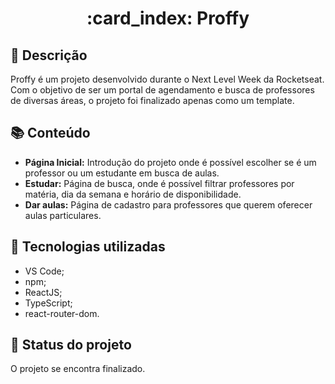 <h1 align="center">:card_index: Proffy</h1>

## :memo: Descrição
Proffy é um projeto desenvolvido durante o Next Level Week da Rocketseat. Com o objetivo de ser um portal de agendamento e busca de professores de diversas áreas, o projeto foi finalizado apenas como um template.

## :books: Conteúdo
* <b>Página Inicial:</b> Introdução do projeto onde é possível escolher se é um professor ou um estudante em busca de aulas.
* <b>Estudar:</b> Página de busca, onde é possível filtrar professores por matéria, dia da semana e horário de disponibilidade.
* <b>Dar aulas:</b> Página de cadastro para professores que querem oferecer aulas particulares.

## :wrench: Tecnologias utilizadas
* VS Code;
* npm;
* ReactJS;
* TypeScript;
* react-router-dom.

## :dart: Status do projeto
O projeto se encontra finalizado.

